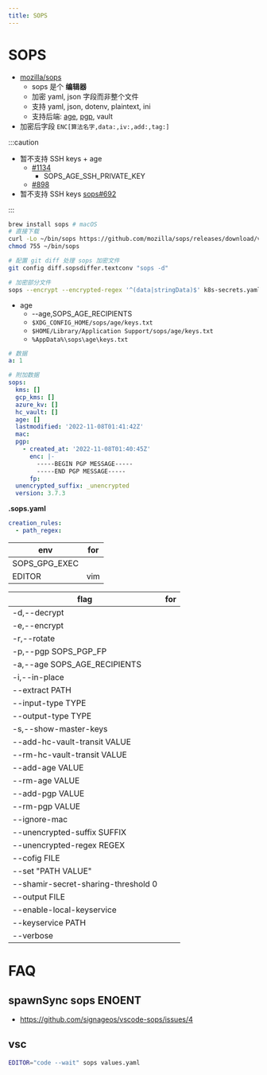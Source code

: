 ```yaml
---
title: SOPS
---
```


# SOPS

- [mozilla/sops](https://github.com/mozilla/sops)
  - sops 是个 **编辑器**
  - 加密 yaml, json 字段而非整个文件
  - 支持 yaml, json, dotenv, plaintext, ini
  - 支持后端: [age](./age.md), [pgp](./gpg.md), vault
- 加密后字段 `ENC[算法名字,data:,iv:,add:,tag:]`

:::caution

- 暂不支持 SSH keys + age
  - [#1134](https://github.com/mozilla/sops/pull/1134)
    - SOPS_AGE_SSH_PRIVATE_KEY
  - [#898](https://github.com/mozilla/sops/pull/898)
- 暂不支持 SSH keys [sops#692](https://github.com/mozilla/sops/issues/692)

:::

```bash
brew install sops # macOS
# 直接下载
curl -Lo ~/bin/sops https://github.com/mozilla/sops/releases/download/v3.7.3/sops-v3.7.3.darwin.amd64
chmod 755 ~/bin/sops

# 配置 git diff 处理 sops 加密文件
git config diff.sopsdiffer.textconv "sops -d"

# 加密部分文件
sops --encrypt --encrypted-regex '^(data|stringData)$' k8s-secrets.yaml
```

- age
  - --age,SOPS_AGE_RECIPIENTS
  - `$XDG_CONFIG_HOME/sops/age/keys.txt`
  - `$HOME/Library/Application Support/sops/age/keys.txt`
  - `%AppData%\sops\age\keys.txt`

```yaml title="加密后的数据"
# 数据
a: 1

# 附加数据
sops:
  kms: []
  gcp_kms: []
  azure_kv: []
  hc_vault: []
  age: []
  lastmodified: '2022-11-08T01:41:42Z'
  mac:
  pgp:
    - created_at: '2022-11-08T01:40:45Z'
      enc: |-
        -----BEGIN PGP MESSAGE-----
        -----END PGP MESSAGE-----
      fp:
  unencrypted_suffix: _unencrypted
  version: 3.7.3
```

**.sops.yaml**

```yaml
creation_rules:
  - path_regex:
```

| env           | for |
| ------------- | --- |
| SOPS_GPG_EXEC |
| EDITOR        | vim |

| flag                                | for |
| ----------------------------------- | --- |
| -d,--decrypt                        |
| -e,--encrypt                        |
| -r,--rotate                         |
| -p,--pgp SOPS_PGP_FP                |
| -a,--age SOPS_AGE_RECIPIENTS        |
| -i,--in-place                       |
| --extract PATH                      |
| --input-type TYPE                   |
| --output-type TYPE                  |
| -s,--show-master-keys               |
| --add-hc-vault-transit VALUE        |
| --rm-hc-vault-transit VALUE         |
| --add-age VALUE                     |
| --rm-age VALUE                      |
| --add-pgp VALUE                     |
| --rm-pgp VALUE                      |
| --ignore-mac                        |
| --unencrypted-suffix SUFFIX         |
| --unencrypted-regex REGEX           |
| --cofig FILE                        |
| --set "PATH VALUE"                  |
| --shamir-secret-sharing-threshold 0 |
| --output FILE                       |
| --enable-local-keyservice           |
| --keyservice PATH                   |
| --verbose                           |

# FAQ

## spawnSync sops ENOENT

- https://github.com/signageos/vscode-sops/issues/4

## vsc

```bash
EDITOR="code --wait" sops values.yaml
```
